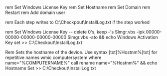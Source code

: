 rem Set Windows License Key
rem Set Hostname
rem Set Domain
rem Restart
rem Add domain user


rem Each step writes to C:\Checkpout\InstallLog.txt if the step worked

rem Set Windows License Key -- delete 0's, keep -'s
Slmgr.vbs -ipk 00000-00000-00000-00000-00000
Slmgr.vbs -ato && echo Windows Activation Key set >> C:\Checkout\InstallLog.txt


Rem Sets the hostname of the device. Use syntax [txt]%Hostnm%[txt] for repetitive names 
wmic computersystem where name="%COMPUTERNAME%" call rename name="%Hostnm%" && echo Hostname Set >> C:\Checkout\InstallLog.txt
